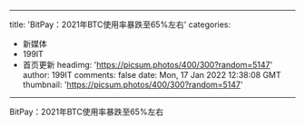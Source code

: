 
---
title: 'BitPay：2021年BTC使用率暴跌至65%左右'
categories: 
 - 新媒体
 - 199IT
 - 首页更新
headimg: 'https://picsum.photos/400/300?random=5147'
author: 199IT
comments: false
date: Mon, 17 Jan 2022 12:38:08 GMT
thumbnail: 'https://picsum.photos/400/300?random=5147'
---

<div>   
BitPay：2021年BTC使用率暴跌至65%左右  
</div>
            